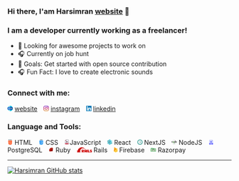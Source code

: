 ### Hi there, I'am Harsimran [website] 👋

### I am a developer currently working as a freelancer!

- 🗼 Looking for awesome projects to work on
- 🎧 Currently on job hunt
- 🥅 Goals: Get started with open source contribution
- 🎧 Fun Fact: I love to create electronic sounds

### Connect with me:

<img  src='www.svg' height='12px'/> [website] <span style='margin-right:10px'> </span>
<img  src='instagram.svg' height='12px'/> [instagram]
<span style='margin-right:10px'> </span>
<img  src='linkedin.svg' height='12px'/> [linkedin]

### Language and Tools:

<img  src='html.svg' height='12px'/> HTML <span style='margin-right:10px'> </span>
<img  src='css.svg' height='12px'/> CSS
<span style='margin-right:10px'> </span>
<img  src='javascript.svg' height='12px'/>JavaScript
<span style='margin-right:10px'> </span>
<img  src='structure.svg' height='12px'/> React
<span style='margin-right:10px'> </span>
<img  src='next.svg' height='12px'/> NextJS
<span style='margin-right:10px'> </span>
<img  src='nodejs.svg' height='12px'/> NodeJS
<span style='margin-right:10px'> </span>
<img  src='sql.png' height='12px'/> PostgreSQL
<span style='margin-right:10px'> </span>
<img  src='ruby.svg' height='12px'/> Ruby
<span style='margin-right:10px'> </span>
<img  src='rails.svg' height='12px'/> Rails
<span style='margin-right:10px'> </span>
<img  src='firebase.svg' height='12px'/> Firebase
<span style='margin-right:10px'> </span>
<img  src='razorpay.svg' height='12px'/> Razorpay
<span style='margin-right:10px'> </span>

---

[![Harsimran GitHub stats](https://github-readme-stats.vercel.app/api?username=HarsimranBarki)](https://github.com/anuraghazra/github-readme-stats)

[instagram]: https://www.instagram.com/harsimransinghb
[website]: https://www.harsimran.dev
[linkedin]: https://www.linkedin.com/in/harsimran-singh-05384a175
